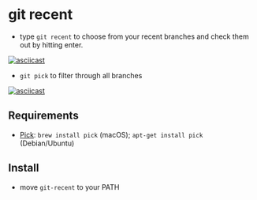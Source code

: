 # git recent

- type `git recent` to choose from your recent branches and check them out by hitting enter.

[![asciicast](https://asciinema.org/a/0u72r6fzx5o92xp0j1kazt8px.png)](https://asciinema.org/a/0u72r6fzx5o92xp0j1kazt8px)

- `git pick` to filter through all branches

[![asciicast](https://asciinema.org/a/0o6lbtou8e87bo2wa9bkymsi4.png)](https://asciinema.org/a/0o6lbtou8e87bo2wa9bkymsi4)

## Requirements

- [Pick](https://github.com/calleerlandsson/pick): `brew install pick` (macOS); `apt-get install pick` (Debian/Ubuntu)

## Install

- move `git-recent` to your PATH

